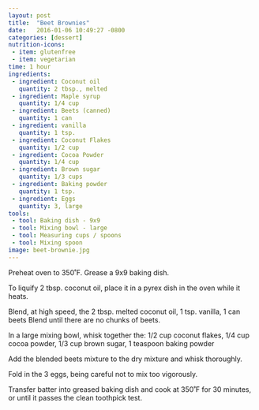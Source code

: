 ```yaml
---
layout: post
title:  "Beet Brownies"
date:   2016-01-06 10:49:27 -0800
categories: [dessert]
nutrition-icons:
 - item: glutenfree
 - item: vegetarian
time: 1 hour
ingredients:
 - ingredient: Coconut oil
   quantity: 2 tbsp., melted
 - ingredient: Maple syrup
   quantity: 1/4 cup
 - ingredient: Beets (canned)
   quantity: 1 can
 - ingredient: vanilla
   quantity: 1 tsp.
 - ingredient: Coconut Flakes
   quantity: 1/2 cup
 - ingredient: Cocoa Powder
   quantity: 1/4 cup
 - ingredient: Brown sugar
   quantity: 1/3 cups
 - ingredient: Baking powder
   quantity: 1 tsp.
 - ingredient: Eggs
   quantity: 3, large
tools:
 - tool: Baking dish - 9x9
 - tool: Mixing bowl - large
 - tool: Measuring cups / spoons
 - tool: Mixing spoon
image: beet-brownie.jpg
---
```

Preheat oven to 350˚F. Grease a 9x9 baking dish.

To liquify <span>2 tbsp. coconut oil</span>, place it in a pyrex dish in the oven while it heats. 

Blend, at high speed, the <span>2 tbsp. melted coconut oil,</span> <span>1 tsp. vanilla,</span> <span>1 can beets</span> Blend until there are no chunks of beets. 

In a large mixing bowl, whisk together the: <span>1/2 cup coconut flakes,</span> <span>1/4 cup cocoa powder,</span> <span>1/3 cup brown sugar,</span> <span>1 teaspoon baking powder</span>

Add the blended beets mixture to the dry mixture and whisk thoroughly. 

Fold in the <span>3 eggs,</span> being careful not to mix too vigorously. 

Transfer batter into greased baking dish and cook at 350˚F for 30 minutes, or until it passes the clean toothpick test.